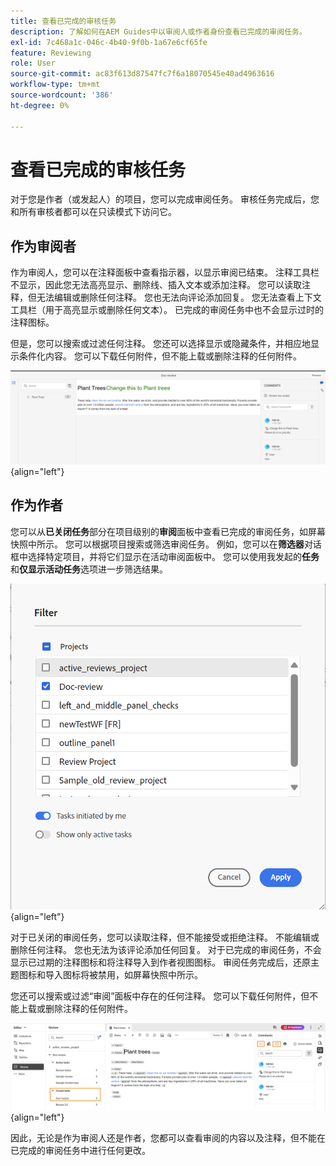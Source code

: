 ```yaml
---
title: 查看已完成的审核任务
description: 了解如何在AEM Guides中以审阅人或作者身份查看已完成的审阅任务。
exl-id: 7c468a1c-046c-4b40-9f0b-1a67e6cf65fe
feature: Reviewing
role: User
source-git-commit: ac83f613d87547fc7f6a18070545e40ad4963616
workflow-type: tm+mt
source-wordcount: '386'
ht-degree: 0%

---
```


# 查看已完成的审核任务

对于您是作者（或发起人）的项目，您可以完成审阅任务。 审核任务完成后，您和所有审核者都可以在只读模式下访问它。

## 作为审阅者

作为审阅人，您可以在注释面板中查看指示器，以显示审阅已结束。 注释工具栏不显示，因此您无法高亮显示、删除线、插入文本或添加注释。 您可以读取注释，但无法编辑或删除任何注释。 您也无法向评论添加回复。 您无法查看上下文工具栏（用于高亮显示或删除任何文本）。 已完成的审阅任务中也不会显示过时的注释图标。

但是，您可以搜索或过滤任何注释。 您还可以选择显示或隐藏条件，并相应地显示条件化内容。 您可以下载任何附件，但不能上载或删除注释的任何附件。

![](images/complete-task-reviewer-new.png){align="left"}


## 作为作者

您可以从&#x200B;**已关闭任务**&#x200B;部分在项目级别的&#x200B;**审阅**&#x200B;面板中查看已完成的审阅任务，如屏幕快照中所示。 您可以根据项目搜索或筛选审阅任务。 例如，您可以在&#x200B;**筛选器**&#x200B;对话框中选择特定项目，并将它们显示在活动审阅面板中。 您可以使用我发起的&#x200B;**任务**&#x200B;和&#x200B;**仅显示活动任务**&#x200B;选项进一步筛选结果。

![](images/review-filters-new.png){align="left"}

对于已关闭的审阅任务，您可以读取注释，但不能接受或拒绝注释。 不能编辑或删除任何注释。 您也无法为该评论添加任何回复。 对于已完成的审阅任务，不会显示已过期的注释图标和将注释导入到作者视图图标。 审阅任务完成后，还原主题图标和导入图标将被禁用，如屏幕快照中所示。

您还可以搜索或过滤“审阅”面板中存在的任何注释。 您可以下载任何附件，但不能上载或删除注释的任何附件。

![](images/completed-task-author-new.png){align="left"}

因此，无论是作为审阅人还是作者，您都可以查看审阅的内容以及注释，但不能在已完成的审阅任务中进行任何更改。
